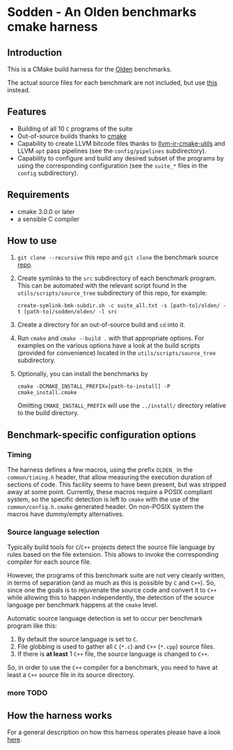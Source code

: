 # Sodden - An Olden benchmarks cmake harness

## Introduction

This is a CMake build harness for the [Olden][1] benchmarks.

The actual source files for each benchmark are not included, but use [this][2] instead.


## Features

- Building of all 10 `C` programs of the suite
- Out-of-source builds thanks to [cmake][3]
- Capability to create LLVM bitcode files thanks to [llvm-ir-cmake-utils][4] and LLVM `opt` pass pipelines (see the
  `config/pipelines` subdirectory).
- Capability to configure and build any desired subset of the programs by using the corresponding configuration (see the
  `suite_*` files in the `config` subdirectory).


## Requirements

- cmake 3.0.0 or later
- a sensible C compiler


## How to use

1. `git clone --recursive` this repo and `git clone` the benchmark source [repo][2].
2. Create symlinks to the `src` subdirectory of each benchmark program.
   This can be automated with the relevant script found in the `utils/scripts/source_tree` subdirectory of this repo, 
   for example:

   `create-symlink-bmk-subdir.sh -c suite_all.txt -s [path-to]/olden/ -t [path-to]/sodden/olden/ -l src`

3. Create a directory for an out-of-source build and `cd` into it.
4. Run `cmake` and `cmake --build .` with that appropriate options.
   For examples on the various options have a look at the build scripts (provided for convenience) located in the
   `utils/scripts/source_tree` subdirectory.
5. Optionally, you can install the benchmarks by

   `cmake -DCMAKE_INSTALL_PREFIX=[path-to-install] -P cmake_install.cmake`

   Omitting `CMAKE_INSTALL_PREFIX` will use the `../install/` directory relative to the build directory.


## Benchmark-specific configuration options

### Timing

The harness defines a few macros, using the prefix `OLDEN_` in the `common/timing.h` header, that allow measuring the
execution duration of sections of code. This facility seems to have been present, but was stripped away at some point. 
Currently, these macros require a POSIX compliant system, so the specific detection is left to `cmake` with the use of
the `common/config.h.cmake` generated header. On non-POSIX system the macros have dummy/empty alternatives.

### Source language selection

Typically build tools for `C`/`C++` projects detect the source file language by rules based on the file extension. This
allows to invoke the corresponding compiler for each source file.

However, the programs of this benchmark suite are not very cleanly written, in terms of separation (and as much as this
is possible by `C` and `C++`). So, since one the goals is to rejuvenate the source code and convert it to `C++` while
allowing this to happen independently, the detection of the source language per benchmark happens at the `cmake` level.

Automatic source language detection is set to occur per benchmark program like this:

1. By default the source language is set to `C`.
2. File globbing is used to gather all `C` (`*.c`) and `C++` (`*.cpp`) source files.
3. If there is **at least** 1 `C++` file, the source language is changed to `C++`. 

So, in order to use the `C++` compiler for a benchmark, you need to have at least a `C++` source file in its source
directory.

### more TODO


## How the harness works

For a general description on how this harness operates please have a look [here][5].



[1]: http://www.martincarlisle.com/olden.html
[2]: https://github.com/compor/olden
[3]: https://cmake.org
[4]: https://github.com/compor/llvm-ir-cmake-utils
[5]: doc/harness.md


